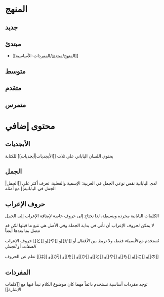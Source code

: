 
# المنهج

## جديد

## مبتدئ

- [[المنهج/مبتدئ/المفردات-الأساسية]]
## متوسط

## متقدم

## متمرس

# محتوى إضافي

## الأبجديات

يحتوي اللسان الياباني على ثلاث [[الأبجديات|أبجديات]] للكتابة

## الجمل

لدى اليابانية نفس نوعي الجمل في العربية: الإسمية والفعلية، تعرف أكثر على [[الجمل|الجمل في اليابانية]] مع أمثلة

## حروف الإعراب

الكلمات اليابانية مجردة وبسيطة، لذا نحتاج إلى حروف خاصة لإضافة الإعراب إلى الجمل

لا يمكن لحروف الإعراب أن تأتي في بداية الجملة وفي الأصل هي تتبع ما قبلها لكن قد تتصل بما بعدها أيضاً

حروف الإعراب [[と]] و[[や]] و[[か]] تُستخدم مع _الأسماء_ فقط، ولا تربط بين _الأفعال_ أو _الصفات_ أو _الجمل_

تعلم عن الحروف [[は]] و[[が]] و[[を]] و[[か]] و[[と]] و[[や]] و[[も]] و[[に]] و[[の]]

## المفردات

توجد مفردات أساسية تستخدم دائماً مهما كان موضوع الكلام نبدأ فيها مع [[كلمات الإشارة]]
